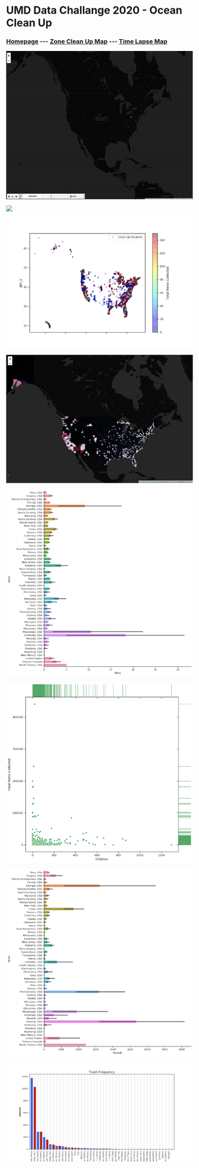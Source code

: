 # UMD Data Challange 2020 - Ocean Clean Up

### [Homepage](https://maksimekin.github.io/umd_data_challange_2020/)  --- [Zone Clean Up Map](https://maksimekin.github.io/umd_data_challange_2020/plots/map_2.html) --- [Time Lapse Map](https://maksimekin.github.io/umd_data_challange_2020/plots/map.html)


<p align="center">
  <img width="800" height="400" src="plots/ocean.gif">
</p>

![](plots/corr_table.png)

![](plots/items_collected_scatter_plot.png)

![](plots/map.png)

![](plots/miles_covered_per_state.png)

![](plots/pieces_per_state.png)

![](plots/pounds_per_state.png)

![](plots/trash_type_frequency.png)
